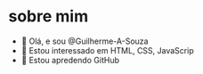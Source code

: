 # sobre mim #


- 👋 Olá, e sou @Guilherme-A-Souza
- 👀 Estou interessado em HTML, CSS, JavaScrip
- 🌱 Estou apredendo GitHub


<!---
Guilherme-A-Souza/Guilherme-A-Souza is a ✨ special ✨ repository because its `README.md` (this file) appears on your GitHub profile.
You can click the Preview link to take a look at your changes.
--->
